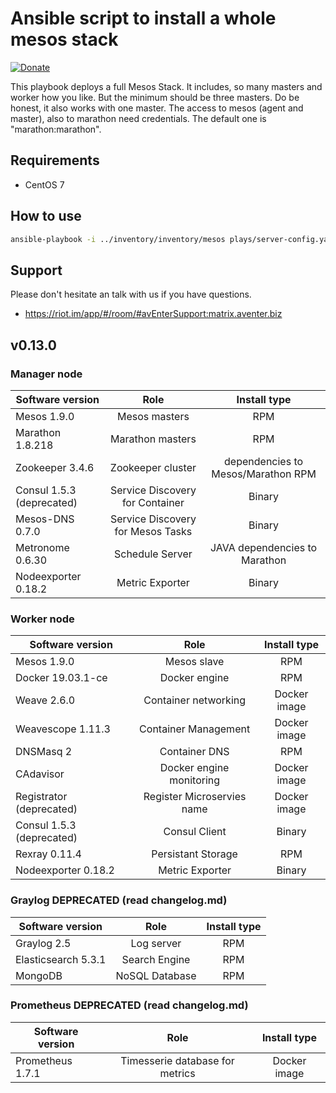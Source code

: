 # Ansible script to install a whole mesos stack

[![Donate](https://liberapay.com/assets/widgets/donate.svg)](https://liberapay.com/AVENTER/donate)

This playbook deploys a full Mesos Stack. It includes, so many masters and worker how you like. But the minimum should be three masters. Do be honest, it also works with one master. The access to mesos (agent and master), also to marathon need credentials. The default one is "marathon:marathon".


## Requirements

- CentOS 7

## How to use

```bash
ansible-playbook -i ../inventory/inventory/mesos plays/server-config.yaml
```

## Support

Please don't hesitate an talk with us if you have questions.

- https://riot.im/app/#/room/#avEnterSupport:matrix.aventer.biz

## v0.13.0

### Manager node


| Software version   | Role                              | Install type                       |
| ------------------ | :-------------------------------: | :--------------------------------: |
| Mesos 1.9.0        | Mesos masters                     | RPM                                |
| Marathon 1.8.218   | Marathon masters                  | RPM                                |
| Zookeeper 3.4.6    | Zookeeper cluster                 | dependencies to Mesos/Marathon RPM |
| Consul  1.5.3 (deprecated)     | Service Discovery for Container   | Binary                             |
| Mesos-DNS 0.7.0    | Service Discovery for Mesos Tasks | Binary                             |
| Metronome 0.6.30   | Schedule Server                   | JAVA dependencies to Marathon      |
| Nodeexporter 0.18.2| Metric Exporter                   | Binary

### Worker node

| Software version   | Role                              | Install type |
| ------------------ | :-------------------------------: | :----------: |
| Mesos 1.9.0        | Mesos slave                       | RPM          |
| Docker 19.03.1-ce  | Docker engine                     | RPM          |
| Weave 2.6.0        | Container networking              | Docker image |
| Weavescope 1.11.3  | Container Management              | Docker image |
| DNSMasq 2          | Container DNS                     | RPM          |
| CAdavisor          | Docker engine monitoring          | Docker image |
| Registrator (deprecated)       | Register Microservies name        | Docker image |
| Consul  1.5.3 (deprecated)     | Consul Client                     | Binary       |
| Rexray 0.11.4      | Persistant Storage                | RPM          |
| Nodeexporter 0.18.2| Metric Exporter                   | Binary

### Graylog DEPRECATED (read changelog.md)

| Software version    | Role           | Install type |
| ------------------- | :------------: | :----------: |
| Graylog 2.5         | Log server     | RPM          |
| Elasticsearch 5.3.1 | Search Engine  | RPM          |
| MongoDB             | NoSQL Database | RPM          |

### Prometheus DEPRECATED (read changelog.md)

| Software version | Role                            | Install type |
| ---------------- | :-----------------------------: | :----------: |
| Prometheus 1.7.1 | Timesserie database for metrics | Docker image |

